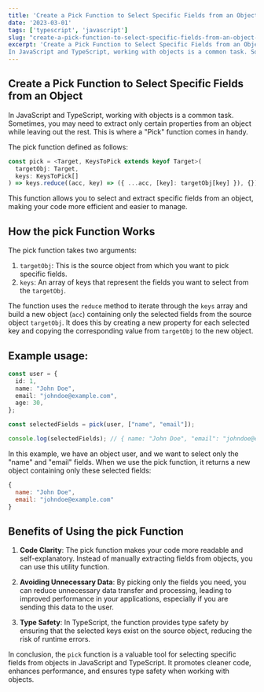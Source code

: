 ```yaml
---
title: 'Create a Pick Function to Select Specific Fields from an Object with TypeScript'
date: '2023-03-01'
tags: ['typescript', 'javascript']
slug: "create-a-pick-function-to-select-specific-fields-from-an-object-with-typescript"
excerpt: 'Create a Pick Function to Select Specific Fields from an Object
In JavaScript and TypeScript, working with objects is a common task. Sometimes, you may need to extract only certain properties from an object while leaving out the rest. This is where a "Pick" function comes in handy.'
---
```


## Create a Pick Function to Select Specific Fields from an Object

In JavaScript and TypeScript, working with objects is a common task. Sometimes, you may need to extract only certain properties from an object while leaving out the rest. This is where a "Pick" function comes in handy.

The pick function defined as follows:

```typescript
const pick = <Target, KeysToPick extends keyof Target>(
  targetObj: Target,
  keys: KeysToPick[]
) => keys.reduce((acc, key) => ({ ...acc, [key]: targetObj[key] }), {})

```

This function allows you to select and extract specific fields from an object, making your code more efficient and easier to manage.

## How the pick Function Works
The pick function takes two arguments:
1. `targetObj`: This is the source object from which you want to pick specific fields.
2. `keys`: An array of keys that represent the fields you want to select from the `targetObj`.

The function uses the `reduce` method to iterate through the `keys` array and build a new object (`acc`) containing only the selected fields from the source object `targetObj`. It does this by creating a new property for each selected key and copying the corresponding value from `targetObj` to the new object.

## Example usage:
```typescript
const user = {
  id: 1,
  name: "John Doe",
  email: "johndoe@example.com",
  age: 30,
};

const selectedFields = pick(user, ["name", "email"]);

console.log(selectedFields); // { name: "John Doe", "email": "johndoe@example.com" }
```

In this example, we have an object user, and we want to select only the "name" and "email" fields. When we use the pick function, it returns a new object containing only these selected fields:

```javascript
{
  name: "John Doe",
  email: "johndoe@example.com"
}
```

## Benefits of Using the pick Function
1. **Code Clarity**: The pick function makes your code more readable and self-explanatory. Instead of manually extracting fields from objects, you can use this utility function.

2. **Avoiding Unnecessary Data**: By picking only the fields you need, you can reduce unnecessary data transfer and processing, leading to improved performance in your applications, especially if you are sending this data to the user.

3. **Type Safety**: In TypeScript, the function provides type safety by ensuring that the selected keys exist on the source object, reducing the risk of runtime errors.

In conclusion, the `pick` function is a valuable tool for selecting specific fields from objects in JavaScript and TypeScript. It promotes cleaner code, enhances performance, and ensures type safety when working with objects.